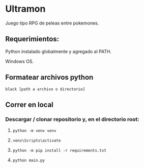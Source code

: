# Ultramon

Juego tipo RPG de peleas entre pokemones.

## Requerimientos:

Python instalado globalmente y agregado al PATH.

Windows OS.

## Formatear archivos python

`black [path a archivo o directorio]`

## Correr en local

### Descargar / clonar repositorio y, en el directorio root:

1. `python -m venv venv`

2. `venv\Scripts\activate`

3. `python -m pip install -r requirements.txt`

4. `python main.py`
